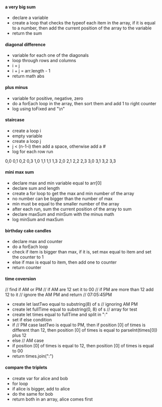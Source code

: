 #### a very big sum

- declare a variable
- create a loop that checks the typeof each item in the array, if it is equal to a number, then add the current position of the array to the variable
- return the sum

#### diagonal difference

- variable for each one of the diagonals
- loop through rows and columns
- i = j
- i + j = arr.length - 1
- return math abs

#### plus minus

- variable for positive, negative, zero
- do a forEach loop in the array, then sort them and add 1 to right counter
- log using toFixed and "\n"

#### staircase

- create a loop i
- empty variable
- create a loop j
- j < (n-1-i) then add a space, otherwise add a #
- log for each row run

0,0 0,1 0,2 0,3
1,0 1,1 1,1 1,3
2,0 2,1 2,2 2,3
3,0 3,1 3,2 3,3

#### mini max sum

- declare max and min variable equal to arr[0]
- declare sum and length
- create a for loop to get the max and min number of the array
- no number can be bigger than the number of max
- min must be equal to the smaller number of the array
- after each run, sum the current position of the array to sum
- declare maxSum and minSum with the minus math
- log minSum and maxSum

#### birthday cake candles

- declare max and counter
- do a forEach loop
- check if item is bigger than max, if it is, set max equal to item and set the counter to 1
- else if max is equal to item, then add one to counter
- return counter

#### time coversion

// find if AM or PM
// if AM are 12 set it to 00
// if PM are more than 12 add 12 to it
// ignore the AM PM and return
// 07:05:45PM

- create let lastTwo equal to substring(8) of s
  // ignoring AM PM
- create let fullTime equal to substring(0, 8) of s
  // array for test
- create let times equal to fullTime and split in ":"
- set if else condition
- if
  // PM case
  lastTwo is equal to PM, then if position [0] of times is different than 12, then position [0] of times is equal to parseInt(times[0]) plus 12
- else
  // AM case
- if position [0] of times is equal to 12, then position [0] of times is equal to 00
- return times.join(":")

#### compare the triplets

- create var for alice and bob
- for loop
- if alice is bigger, add to alice
- do the same for bob
- return both in an array, alice comes first
